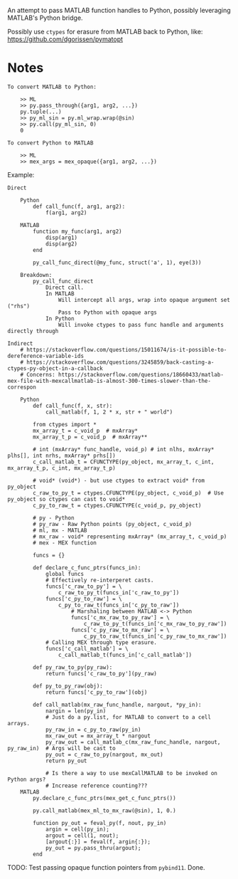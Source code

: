 An attempt to pass MATLAB function handles to Python, possibly leveraging MATLAB's Python bridge.

Possibly use `ctypes` for erasure from MATLAB back to Python, like:
https://github.com/dgorissen/pymatopt

# Notes

    To convert MATLAB to Python:

        >> ML
        >> py.pass_through({arg1, arg2, ...})
        py.tuple(...)
        >> py_ml_sin = py.ml_wrap.wrap(@sin)
        >> py.call(py_ml_sin, 0)
        0

    To convert Python to MATLAB

        >> ML
        >> mex_args = mex_opaque({arg1, arg2, ...})


Example:

    Direct

        Python
            def call_func(f, arg1, arg2):
                f(arg1, arg2)

        MATLAB
            function my_func(arg1, arg2)
                disp(arg1)
                disp(arg2)
            end

            py_call_func_direct(@my_func, struct('a', 1), eye(3))

        Breakdown:
            py_call_func_direct
                Direct call.
                In MATLAB
                    Will intercept all args, wrap into opaque argument set ("rhs")
                    Pass to Python with opaque args
                In Python
                    Will invoke ctypes to pass func handle and arguments directly through

    Indirect
        # https://stackoverflow.com/questions/15011674/is-it-possible-to-dereference-variable-ids
        # https://stackoverflow.com/questions/3245859/back-casting-a-ctypes-py-object-in-a-callback
        # Concerns: https://stackoverflow.com/questions/18660433/matlab-mex-file-with-mexcallmatlab-is-almost-300-times-slower-than-the-correspon

        Python
            def call_func(f, x, str):
                call_matlab(f, 1, 2 * x, str + " world")

            from ctypes import *
            mx_array_t = c_void_p  # mxArray*
            mx_array_t_p = c_void_p  # mxArray**

            # int (mxArray* func_handle, void_p) # int nlhs, mxArray* plhs[], int nrhs, mxArray* prhs[])
            c_call_matlab_t = CFUNCTYPE(py_object, mx_array_t, c_int, mx_array_t_p, c_int, mx_array_t_p)

            # void* (void*) - but use ctypes to extract void* from py_object
            c_raw_to_py_t = ctypes.CFUNCTYPE(py_object, c_void_p)  # Use py_object so ctypes can cast to void*
            c_py_to_raw_t = ctypes.CFUNCTYPE(c_void_p, py_object)

            # py - Python
            # py_raw - Raw Python points (py_object, c_void_p)
            # ml, mx - MATLAB
            # mx_raw - void* representing mxArray* (mx_array_t, c_void_p)
            # mex - MEX function

            funcs = {}

            def declare_c_func_ptrs(funcs_in):
                global funcs
                # Effectively re-interperet casts.
                funcs['c_raw_to_py'] = \
                    c_raw_to_py_t(funcs_in['c_raw_to_py'])
                funcs['c_py_to_raw'] = \
                    c_py_to_raw_t(funcs_in['c_py_to_raw'])
                        # Marshaling between MATLAB <-> Python
                        funcs['c_mx_raw_to_py_raw'] = \
                            c_raw_to_py_t(funcs_in['c_mx_raw_to_py_raw'])
                        funcs['c_py_raw_to_mx_raw'] = \
                            c_py_to_raw_t(funcs_in['c_py_raw_to_mx_raw'])
                # Calling MEX through type erasure.
                funcs['c_call_matlab'] = \
                    c_call_matlab_t(funcs_in['c_call_matlab'])

            def py_raw_to_py(py_raw):
                return funcs['c_raw_to_py'](py_raw)

            def py_to_py_raw(obj):
                return funcs['c_py_to_raw'](obj)

            def call_matlab(mx_raw_func_handle, nargout, *py_in):
                nargin = len(py_in)
                # Just do a py.list, for MATLAB to convert to a cell arrays.
                py_raw_in = c_py_to_raw(py_in)
                mx_raw_out = mx_array_t * nargout
                py_raw_out = call_matlab_c(mx_raw_func_handle, nargout, py_raw_in)  # Args will be cast to 
                py_out = c_raw_to_py(nargout, mx_out)
                return py_out

                # Is there a way to use mexCallMATLAB to be invoked on Python args?
                # Increase reference counting???
        MATLAB
            py.declare_c_func_ptrs(mex_get_c_func_ptrs())

            py.call_matlab(mex_ml_to_mx_raw(@sin), 1, 0.)

            function py_out = feval_py(f, nout, py_in)
                argin = cell(py_in);
                argout = cell(1, nout);
                [argout{:}] = feval(f, argin{:});
                py_out = py.pass_thru(argout);
            end

TODO: Test passing opaque function pointers from `pybind11`.
    Done.
